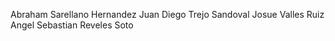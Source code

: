 Abraham Sarellano Hernandez
Juan Diego Trejo Sandoval
Josue Valles Ruiz
Angel Sebastian Reveles Soto 
